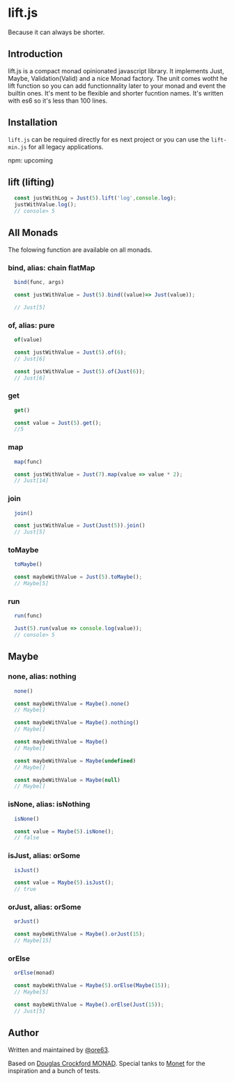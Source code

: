 # lift.js
Because it can always be shorter.

## Introduction
lift.js is a compact monad opinionated javascript library. It implements Just, Maybe, Validation(Valid) and a nice Monad factory. The unit comes wotht he lift function so you can add functionnality later to your monad and event the builtin ones. It's ment to be flexible and shorter fucntion names. It's written with es6 so it's less than 100 lines.

## Installation
`lift.js` can be required directly for es next project or you can use the `lift-min.js` for all legacy applications.

npm: upcoming

## lift (lifting)

```javascript
  const justWithLog = Just(5).lift('log',console.log);
  justWithValue.log();
  // console> 5
```

## All Monads

The folowing function are available on all monads.

### bind, alias: chain flatMap
```javascript
  bind(func, args)

  const justWithValue = Just(5).bind((value)=> Just(value));

  // Just[5]
```
### of, alias: pure
```javascript
  of(value)

  const justWithValue = Just(5).of(6);
  // Just[6]

  const justWithValue = Just(5).of(Just(6));
  // Just[6]
```
### get
```javascript
  get()

  const value = Just(5).get();
  //5
```

### map
```javascript
  map(func)

  const justWithValue = Just(7).map(value => value * 2);
  // Just[14]
```

### join
```javascript
  join()

  const justWithValue = Just(Just(5)).join()
  // Just[5]
```
### toMaybe
```javascript
  toMaybe()

  const maybeWithValue = Just(5).toMaybe();
  // Maybe[5]
```

### run
```javascript
  run(func)

  Just(5).run(value => console.log(value));
  // console> 5
```

## Maybe

### none, alias: nothing
```javascript
  none()

  const maybeWithValue = Maybe().none()
  // Maybe[]

  const maybeWithValue = Maybe().nothing()
  // Maybe[]

  const maybeWithValue = Maybe()
  // Maybe[]

  const maybeWithValue = Maybe(undefined)
  // Maybe[]

  const maybeWithValue = Maybe(null)
  // Maybe[]
```

### isNone, alias: isNothing
```javascript
  isNone()

  const value = Maybe(5).isNone();
  // false
```

### isJust, alias: orSome
```javascript
  isJust()

  const value = Maybe(5).isJust();
  // true
```

### orJust, alias: orSome
```javascript
  orJust()

  const maybeWithValue = Maybe().orJust(15);
  // Maybe[15]
```

### orElse
```javascript
  orElse(monad)

  const maybeWithValue = Maybe(5).orElse(Maybe(15));
  // Maybe[5]

  const maybeWithValue = Maybe().orElse(Just(15));
  // Just[5]
```

## Author

Written and maintained by [@ore63](http://twitter.com/pre63).

Based on [Douglas Crockford MONAD](https://github.com/douglascrockford/monad/blob/master/monad.js).
Special tanks to [Monet](https://github.com/cwmyers/monet.js) for the inspiration and a bunch of tests.